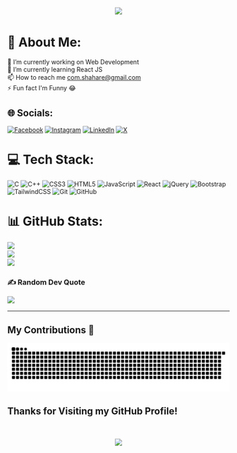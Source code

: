 <h1 align="center">
  <img src="https://user-images.githubusercontent.com/73097560/115834477-dbab4500-a447-11eb-908a-139a6edaec5c.gif">
</h1>

# 💫 About Me:

🔭 I’m currently working on Web Development<br>🌱 I’m currently learning React JS<br>📫 How to reach me com.shahare@gmail.com<br>⚡ Fun fact I'm Funny 😂

## 🌐 Socials:

[![Facebook](https://img.shields.io/badge/Facebook-%231877F2.svg?logo=Facebook&logoColor=white)](https://facebook.com/shiwam.shahare) [![Instagram](https://img.shields.io/badge/Instagram-%23E4405F.svg?logo=Instagram&logoColor=white)](https://instagram.com/com.coder) [![LinkedIn](https://img.shields.io/badge/LinkedIn-%230077B5.svg?logo=linkedin&logoColor=white)](https://linkedin.com/in/shiwam.shahare) [![X](https://img.shields.io/badge/X-black.svg?logo=X&logoColor=white)](https://x.com/@ShiwamShahare)

# 💻 Tech Stack:

![C](https://img.shields.io/badge/c-%2300599C.svg?style=for-the-badge&logo=c&logoColor=white) ![C++](https://img.shields.io/badge/c++-%2300599C.svg?style=for-the-badge&logo=c%2B%2B&logoColor=white) ![CSS3](https://img.shields.io/badge/css3-%231572B6.svg?style=for-the-badge&logo=css3&logoColor=white) ![HTML5](https://img.shields.io/badge/html5-%23E34F26.svg?style=for-the-badge&logo=html5&logoColor=white) ![JavaScript](https://img.shields.io/badge/javascript-%23323330.svg?style=for-the-badge&logo=javascript&logoColor=%23F7DF1E) ![React](https://img.shields.io/badge/react-%2320232a.svg?style=for-the-badge&logo=react&logoColor=%2361DAFB) ![jQuery](https://img.shields.io/badge/jquery-%230769AD.svg?style=for-the-badge&logo=jquery&logoColor=white) ![Bootstrap](https://img.shields.io/badge/bootstrap-%238511FA.svg?style=for-the-badge&logo=bootstrap&logoColor=white) ![TailwindCSS](https://img.shields.io/badge/tailwindcss-%2338B2AC.svg?style=for-the-badge&logo=tailwind-css&logoColor=white) ![Git](https://img.shields.io/badge/git-%23F05033.svg?style=for-the-badge&logo=git&logoColor=white) ![GitHub](https://img.shields.io/badge/github-%23121011.svg?style=for-the-badge&logo=github&logoColor=white)

# 📊 GitHub Stats:

![](https://github-readme-stats.vercel.app/api?username=shiwamshahare&theme=shades-of-purple&hide_border=false&include_all_commits=false&count_private=false)<br/>
![](https://github-readme-streak-stats.herokuapp.com/?user=shiwamshahare&theme=shades-of-purple&hide_border=false)<br/>
![](https://github-readme-stats.vercel.app/api/top-langs/?username=shiwamshahare&theme=shades-of-purple&hide_border=false&include_all_commits=false&count_private=false&layout=compact)

### ✍️ Random Dev Quote

![](https://quotes-github-readme.vercel.app/api?type=horizontal&theme=tokyonight)

---

## My Contributions 🐍

<picture>
  <source
    media="(prefers-color-scheme: dark)"
    srcset="./snake_dark.svg"
  />
  <source
    media="(prefers-color-scheme: light)"
    srcset="./snake.svg"
  />
  <img
    alt="GitHub contribution grid snake animation"
    src="./snake.svg"
  />
</picture>

<br />

## Thanks for Visiting my GitHub Profile!

<h1 align="center">
  <img src="https://user-images.githubusercontent.com/73097560/115834477-dbab4500-a447-11eb-908a-139a6edaec5c.gif">
</h1>
